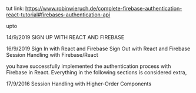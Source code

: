 
tut link:
https://www.robinwieruch.de/complete-firebase-authentication-react-tutorial#firebases-authentication-api


upto 

14/9/2019 SIGN UP WITH REACT AND FIREBASE

16/9/2019 Sign In with React and Firebase
  Sign Out with React and Firebase
  Session Handling with Firebase/React

you have successfully implemented the authentication process with Firebase in React. Everything in the following sections is considered extra, 


17/9/2016
  Session Handling with Higher-Order Components